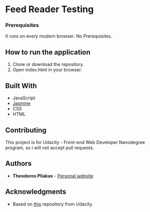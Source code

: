 # Feed Reader Testing #


### Prerequisites

It runs on every modern browser. No Prerequisites.

## How to run the application

1. Clone or download the repository.
2. Open index.html in your browser.

## Built With

* JavaScript
* [Jasmine](http://jasmine.github.io/)
* CSS
* HTML

## Contributing

This project is for Udacity - Front-end Web Developer Nanodegree program, so i will not accept pull requests.

## Authors

* **Theodoros Pliakas** - [Personal website](http://www.tpliakas.com)

## Acknowledgments

* Based on [this](https://github.com/udacity/frontend-nanodegree-feedreader) repository from Udacity.